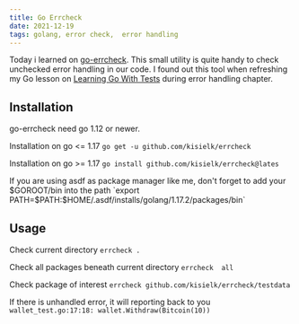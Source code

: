 ```yaml
---
title: Go Errcheck
date: 2021-12-19
tags: golang, error check,  error handling
---
```


Today i learned on [go-errcheck](https://github.com/kisielk/errcheck). This small utility is quite handy to check unchecked error handling in our code.
I found out this tool when refreshing my Go lesson on [Learning Go With Tests](https://quii.gitbook.io/learn-go-with-tests/go-fundamentals/pointers-and-errors) during error handling chapter.

## Installation
go-errcheck need go 1.12 or newer.

Installation on go <= 1.17
`go get -u github.com/kisielk/errcheck`

Installation on  go >= 1.17
`go install github.com/kisielk/errcheck@lates`

If you are using asdf as package manager like me, don't forget to add your $GOROOT/bin into the path
`export PATH=$PATH:$HOME/.asdf/installs/golang/1.17.2/packages/bin`     

## Usage
Check current directory
`errcheck .`

Check all packages  beneath  current  directory
`errcheck  all`

Check package of interest
`errcheck github.com/kisielk/errcheck/testdata`

If there is unhandled error, it  will reporting back to you
`wallet_test.go:17:18: wallet.Withdraw(Bitcoin(10))`
